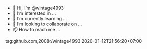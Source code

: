- 👋 Hi, I’m @wintage4993
- 👀 I’m interested in ...
- 🌱 I’m currently learning ...
- 💞️ I’m looking to collaborate on ...
- 📫 How to reach me ...

<!---
wintage4993/wintage4993 is a ✨ special ✨ repository because its `README.md` (this file) appears on your GitHub profile.
You can click the Preview link to take a look at your changes.
--->
<?xml version="1.0" encoding="UTF-8"?>
<feed xmlns="http://www.w3.org/2005/Atom" xmlns:media="http://search.yahoo.com/mrss/" xml:lang="en-US">
  <id>tag:github.com,2008:/wintage4993</id>
  <link type="text/html" rel="alternate" href="https://github.com/wintage4993"/>
  <link type="application/atom+xml" rel="self" href="https://github.com/wintage4993.private.atom?token=AOIHHVQWPTDZKWNUMIWOHHV6SQOG4"/>
  <title>Private Feed for wintage4993</title>
  <updated>2020-01-12T21:56:20+07:00</updated>
</feed>
